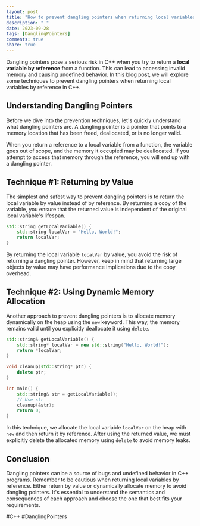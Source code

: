 ```yaml
---
layout: post
title: "How to prevent dangling pointers when returning local variables by reference in C++"
description: " "
date: 2023-09-28
tags: [DanglingPointers]
comments: true
share: true
---
```


Dangling pointers pose a serious risk in C++ when you try to return a **local variable by reference** from a function. This can lead to accessing invalid memory and causing undefined behavior. In this blog post, we will explore some techniques to prevent dangling pointers when returning local variables by reference in C++.

## Understanding Dangling Pointers

Before we dive into the prevention techniques, let's quickly understand what dangling pointers are. A dangling pointer is a pointer that points to a memory location that has been freed, deallocated, or is no longer valid.

When you return a reference to a local variable from a function, the variable goes out of scope, and the memory it occupied may be deallocated. If you attempt to access that memory through the reference, you will end up with a dangling pointer.

## Technique #1: Returning by Value

The simplest and safest way to prevent dangling pointers is to return the local variable by value instead of by reference. By returning a copy of the variable, you ensure that the returned value is independent of the original local variable's lifespan.

```cpp
std::string getLocalVariable() {
    std::string localVar = "Hello, World!";
    return localVar;
}
```

By returning the local variable `localVar` by value, you avoid the risk of returning a dangling pointer. However, keep in mind that returning large objects by value may have performance implications due to the copy overhead.

## Technique #2: Using Dynamic Memory Allocation

Another approach to prevent dangling pointers is to allocate memory dynamically on the heap using the `new` keyword. This way, the memory remains valid until you explicitly deallocate it using `delete`.

```cpp
std::string& getLocalVariable() {
    std::string* localVar = new std::string("Hello, World!");
    return *localVar;
}

void cleanup(std::string* ptr) {
    delete ptr;
}

int main() {
    std::string& str = getLocalVariable();
    // Use str
    cleanup(&str);
    return 0;
}
```

In this technique, we allocate the local variable `localVar` on the heap with `new` and then return it by reference. After using the returned value, we must explicitly delete the allocated memory using `delete` to avoid memory leaks.

## Conclusion

Dangling pointers can be a source of bugs and undefined behavior in C++ programs. Remember to be cautious when returning local variables by reference. Either return by value or dynamically allocate memory to avoid dangling pointers. It's essential to understand the semantics and consequences of each approach and choose the one that best fits your requirements.

#C++ #DanglingPointers